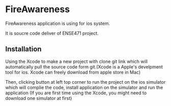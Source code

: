 # FireAwareness

FireAwareness application is using for ios system.

It is soucre code deliver of ENSE471 project.

## Installation

Using the Xcode to make a new project with clone git link which will automatically pull the source code form git.(Xcode is a Apple's develpment tool for ios. Xcode can freely download from apple store in Mac)

Then, clicking button at left top corner to run the project on the ios simulator which will complie the code, install application on the simulator and run the application
(If you are first time using the Xcode, you might need to download one simulator at first)
